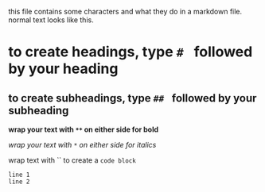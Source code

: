 this file contains some characters and what they do in a markdown file. normal text looks like this.

# to create headings, type `# ` followed by your heading

## to create subheadings, type `## ` followed by your subheading

**wrap your text with `**` on either side for bold**

*wrap your text with `*` on either side for italics*

wrap text with `` to create a `code block`

```
line 1
line 2
```
